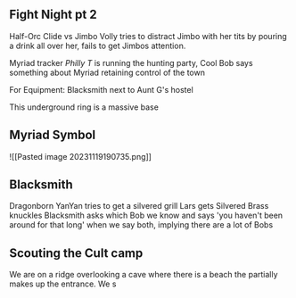 
## Fight Night pt 2

Half-Orc Clide vs Jimbo
Volly tries to distract Jimbo with her tits by pouring a drink all over her, fails to get Jimbos attention. 

Myriad tracker *Philly T* is running the hunting party, Cool Bob says something about Myriad retaining control of the town 

For Equipment: Blacksmith next to Aunt G's hostel 

This underground ring is a massive base 

## Myriad Symbol 
![[Pasted image 20231119190735.png]]

## Blacksmith 

Dragonborn 
YanYan tries to get a silvered grill 
Lars gets Silvered Brass knuckles 
Blacksmith asks which Bob we know and says 'you haven't been around for that long' when we say both, implying there are a lot of Bobs 

## Scouting the Cult camp 

We are on a ridge overlooking a cave where there is a beach the partially makes up the entrance.
We s